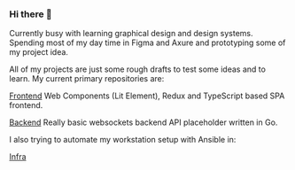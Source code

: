 ### Hi there 👋

Currently busy with learning graphical design and design systems.
Spending most of my day time in Figma and Axure and prototyping some of my project idea.

All of my projects are just some rough drafts to test some ideas and to learn.
My current primary repositories are:

[Frontend](https://github.com/dzintars/front)
Web Components (Lit Element), Redux and TypeScript based SPA frontend.

[Backend](https://github.com/dzintars/wss)
Really basic websockets backend API placeholder written in Go.

I also trying to automate my workstation setup with Ansible in:

[Infra](https://github.com/dzintars/infra)

<!--
**dzintars/dzintars** is a ✨ _special_ ✨ repository because its `README.md` (this file) appears on your GitHub profile.

Here are some ideas to get you started:

- 🔭 I’m currently working on ...
- 🌱 I’m currently learning ...
- 👯 I’m looking to collaborate on ...
- 🤔 I’m looking for help with ...
- 💬 Ask me about ...
- 📫 How to reach me: ...
- 😄 Pronouns: ...
- ⚡ Fun fact: ...
-->
